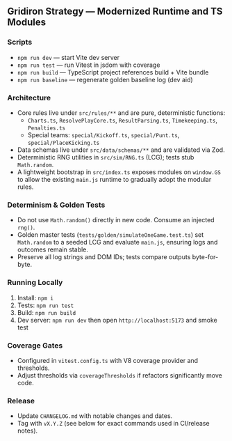 ## Gridiron Strategy — Modernized Runtime and TS Modules

### Scripts
- `npm run dev` — start Vite dev server
- `npm run test` — run Vitest in jsdom with coverage
- `npm run build` — TypeScript project references build + Vite bundle
- `npm run baseline` — regenerate golden baseline log (dev aid)

### Architecture
- Core rules live under `src/rules/**` and are pure, deterministic functions:
  - `Charts.ts`, `ResolvePlayCore.ts`, `ResultParsing.ts`, `Timekeeping.ts`, `Penalties.ts`
  - Special teams: `special/Kickoff.ts`, `special/Punt.ts`, `special/PlaceKicking.ts`
- Data schemas live under `src/data/schemas/**` and are validated via Zod.
- Deterministic RNG utilities in `src/sim/RNG.ts` (LCG); tests stub `Math.random`.
- A lightweight bootstrap in `src/index.ts` exposes modules on `window.GS` to allow
  the existing `main.js` runtime to gradually adopt the modular rules.

### Determinism & Golden Tests
- Do not use `Math.random()` directly in new code. Consume an injected `rng()`.
- Golden master tests (`tests/golden/simulateOneGame.test.ts`) set `Math.random` to a seeded LCG and evaluate `main.js`, ensuring logs and outcomes remain stable.
- Preserve all log strings and DOM IDs; tests compare outputs byte-for-byte.

### Running Locally
1) Install: `npm i`
2) Tests: `npm run test`
3) Build: `npm run build`
4) Dev server: `npm run dev` then open `http://localhost:5173` and smoke test

### Coverage Gates
- Configured in `vitest.config.ts` with V8 coverage provider and thresholds.
- Adjust thresholds via `coverageThresholds` if refactors significantly move code.

### Release
- Update `CHANGELOG.md` with notable changes and dates.
- Tag with `vX.Y.Z` (see below for exact commands used in CI/release notes).



